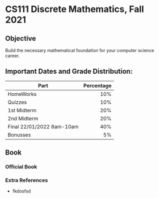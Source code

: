 # CS111 Discrete Mathematics, Fall 2021

## Objective
Build the necessary mathematical foundation for your computer science career.



## Important Dates and Grade Distribution:

| Part        | Percentage  |
| ------------- | -----:|
| HomeWorks     | 10%|
| Quizzes       | 10%|
| 1st Midterm  | 20%|
| 2nd Midterm  | 20%|
| Final 22/01/2022 8am-10am   | 40%|
| Bonusses | 5%|

## Book
### Official Book

### Extra References
* fkdosfsd




